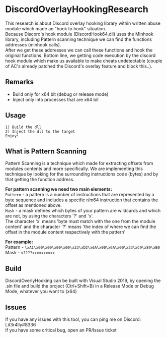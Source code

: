 # DiscordOverlayHookingResearch

This research is about Discord overlay hooking library within written abuse module which made an "hook to hook" situation.  
Because Discord's hook module (DiscordHook64.dll) uses the Minhook library, including Pattern scanning technique we can find the functions addresses (minhook calls).  
After we get these addresses we can call these functions and hook the original functions. 
Bottom line, we getting code execution by the discord hook module which make us available to make cheats undetectable (couple of AC's already patched the Discord's overlay feature and block this..).

## Remarks

- Build only for x64 bit (debug or release mode)
- Inject only into processes that are x64 bit

## Usage

```
1) Build the dll
2) Inject the dll to the target
Enjoy!
```

## What is Pattern Scanning

Pattern Scanning is a technique which made for extracting offsets from modules contents and more specifically.
We are implementing this technique by looking for the surrounding instructions code (bytes) and by that getting the function address.

**For pattern scanning we need two main elements:**  
`Pattern` - a pattern is a number of instructions that are represented by a byte sequence and includes a specific r/m64 instruction that contains the offset as mentioned above.  
`Mask` -  a mask defines which bytes of your pattern are wildcards and which are not, by using the characters '?' and 'x'.  
The character 'x' means 'byte must match with the one from the module content' and  the character '?' means 'the index of where we can find the offset in the module content respectively with the pattern'  

**For example:**  
Pattern - `\xA1\x00\x00\x00\x00\x33\xD2\x6A\x00\x6A\x00\x33\xC9\x89\xB0`  
Mask -  `x????xxxxxxxxxx`  

## Build

DiscordOverlyHooking can be built with Visual Studio 2019, by opening the .sin file and build the project (Ctrl+Shift+B) in a Release Mode or Debug Mode, whatever you want to (x64)

## Issues

If you have any issues with this tool, you can ping me on Discord: Lit3r4lly#8336  
If you have some critical bug, open an PR/Issue ticket
